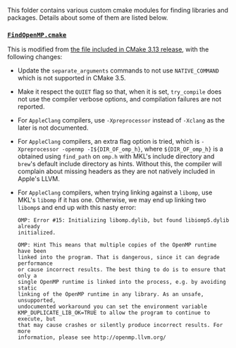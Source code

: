 This folder contains various custom cmake modules for finding libraries and packages. Details about some of them are listed below.

### [`FindOpenMP.cmake`](./FindOpenMP.cmake)

This is modified from [the file included in CMake 3.13 release](https://github.com/Kitware/CMake/blob/05a2ca7f87b9ae73f373e9967fde1ee5210e33af/Modules/FindOpenMP.cmake), with the following changes:

+ Update the `separate_arguments` commands to not use `NATIVE_COMMAND` which is not supported in CMake 3.5.

+ Make it respect the `QUIET` flag so that, when it is set, `try_compile` does not use the compiler verbose options, and compilation failures are not reported.

+ For `AppleClang` compilers, use `-Xpreprocessor` instead of `-Xclang` as the later is not documented.

+ For `AppleClang` compilers, an extra flag option is tried, which is `-Xpreprocessor -openmp -I${DIR_OF_omp_h}`, where `${DIR_OF_omp_h}` is a obtained using `find_path` on `omp.h` with MKL's include directory and `brew`'s default include directory as hints. Without this, the compiler will complain about missing headers as they are not natively included in Apple's LLVM.

+ For `AppleClang` compilers, when trying linking against a `libomp`, use MKL's `libomp` if it has one. Otherwise, we may end up linking two `libomp`s and end up with this nasty error:

  ```
  OMP: Error #15: Initializing libomp.dylib, but found libiomp5.dylib already
  initialized.

  OMP: Hint This means that multiple copies of the OpenMP runtime have been
  linked into the program. That is dangerous, since it can degrade performance
  or cause incorrect results. The best thing to do is to ensure that only a
  single OpenMP runtime is linked into the process, e.g. by avoiding static
  linking of the OpenMP runtime in any library. As an unsafe, unsupported,
  undocumented workaround you can set the environment variable
  KMP_DUPLICATE_LIB_OK=TRUE to allow the program to continue to execute, but
  that may cause crashes or silently produce incorrect results. For more
  information, please see http://openmp.llvm.org/
  ```
